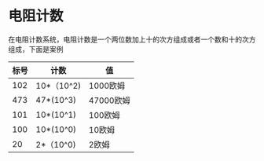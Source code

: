 # 电阻计数

在电阻计数系统，电阻计数是一个两位数加上十的次方组成或者一个数和十的次方组成，下面是案例

| 标号 | 计数       | 值        |
| ---- | ---------- | --------- |
| 102  | 10*（10^2) | 1000欧姆  |
| 473  | 47*(10^3)  | 47000欧姆 |
| 101  | 10*(10^1)  | 100欧姆   |
| 100  | 10*(10^0)  | 10欧姆    |
| 20   | 2*（10^0)  | 2欧姆     |

